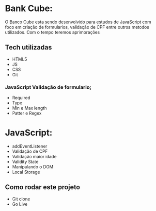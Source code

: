 # Bank Cube:

O Banco Cube esta sendo desenvolvido para estudos de JavaScript com foco em criação de formularios, validação de CPF entre outros metodos utilizados. 
Com o tempo teremos aprimorações

## Tech utilizadas

- HTML5 
- JS
- CSS
- Git

### JavaScript Validação de formulario; 

- Required
- Type 
- Min e Max length
- Patter e Regex

# JavaScript:

- addEventListener
- Validação de CPF
- Validação maior idade 
- Validity State
- Manipulando o DOM 
- Local Storage  

## Como rodar este projeto 

- Git clone 
- Go Live 
